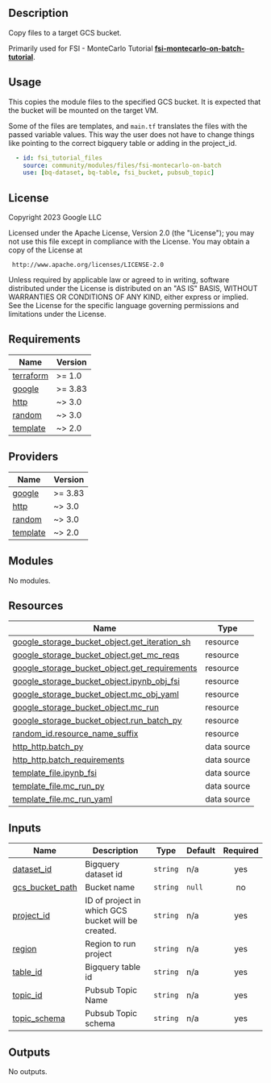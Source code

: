 ## Description

Copy files to a target GCS bucket.

Primarily used for FSI - MonteCarlo Tutorial **[fsi-montecarlo-on-batch-tutorial]**.

[fsi-montecarlo-on-batch-tutorial]:
../docs/tutorials/fsi-montecarlo-on-batch/README.md

## Usage
This copies the module files to the specified GCS bucket. It is expected that
the bucket will be mounted on the target VM.

Some of the files are templates, and `main.tf` translates the files with the
passed variable values. This way the user does not have to change things like
pointing to the correct bigquery table or adding in the project_id.

```yaml
  - id: fsi_tutorial_files
    source: community/modules/files/fsi-montecarlo-on-batch
    use: [bq-dataset, bq-table, fsi_bucket, pubsub_topic]
```

## License

<!-- BEGINNING OF PRE-COMMIT-TERRAFORM DOCS HOOK -->
Copyright 2023 Google LLC

Licensed under the Apache License, Version 2.0 (the "License");
you may not use this file except in compliance with the License.
You may obtain a copy of the License at

     http://www.apache.org/licenses/LICENSE-2.0

Unless required by applicable law or agreed to in writing, software
distributed under the License is distributed on an "AS IS" BASIS,
WITHOUT WARRANTIES OR CONDITIONS OF ANY KIND, either express or implied.
See the License for the specific language governing permissions and
limitations under the License.

## Requirements

| Name | Version |
|------|---------|
| <a name="requirement_terraform"></a> [terraform](#requirement\_terraform) | >= 1.0 |
| <a name="requirement_google"></a> [google](#requirement\_google) | >= 3.83 |
| <a name="requirement_http"></a> [http](#requirement\_http) | ~> 3.0 |
| <a name="requirement_random"></a> [random](#requirement\_random) | ~> 3.0 |
| <a name="requirement_template"></a> [template](#requirement\_template) | ~> 2.0 |

## Providers

| Name | Version |
|------|---------|
| <a name="provider_google"></a> [google](#provider\_google) | >= 3.83 |
| <a name="provider_http"></a> [http](#provider\_http) | ~> 3.0 |
| <a name="provider_random"></a> [random](#provider\_random) | ~> 3.0 |
| <a name="provider_template"></a> [template](#provider\_template) | ~> 2.0 |

## Modules

No modules.

## Resources

| Name | Type |
|------|------|
| [google_storage_bucket_object.get_iteration_sh](https://registry.terraform.io/providers/hashicorp/google/latest/docs/resources/storage_bucket_object) | resource |
| [google_storage_bucket_object.get_mc_reqs](https://registry.terraform.io/providers/hashicorp/google/latest/docs/resources/storage_bucket_object) | resource |
| [google_storage_bucket_object.get_requirements](https://registry.terraform.io/providers/hashicorp/google/latest/docs/resources/storage_bucket_object) | resource |
| [google_storage_bucket_object.ipynb_obj_fsi](https://registry.terraform.io/providers/hashicorp/google/latest/docs/resources/storage_bucket_object) | resource |
| [google_storage_bucket_object.mc_obj_yaml](https://registry.terraform.io/providers/hashicorp/google/latest/docs/resources/storage_bucket_object) | resource |
| [google_storage_bucket_object.mc_run](https://registry.terraform.io/providers/hashicorp/google/latest/docs/resources/storage_bucket_object) | resource |
| [google_storage_bucket_object.run_batch_py](https://registry.terraform.io/providers/hashicorp/google/latest/docs/resources/storage_bucket_object) | resource |
| [random_id.resource_name_suffix](https://registry.terraform.io/providers/hashicorp/random/latest/docs/resources/id) | resource |
| [http_http.batch_py](https://registry.terraform.io/providers/hashicorp/http/latest/docs/data-sources/http) | data source |
| [http_http.batch_requirements](https://registry.terraform.io/providers/hashicorp/http/latest/docs/data-sources/http) | data source |
| [template_file.ipynb_fsi](https://registry.terraform.io/providers/hashicorp/template/latest/docs/data-sources/file) | data source |
| [template_file.mc_run_py](https://registry.terraform.io/providers/hashicorp/template/latest/docs/data-sources/file) | data source |
| [template_file.mc_run_yaml](https://registry.terraform.io/providers/hashicorp/template/latest/docs/data-sources/file) | data source |

## Inputs

| Name | Description | Type | Default | Required |
|------|-------------|------|---------|:--------:|
| <a name="input_dataset_id"></a> [dataset\_id](#input\_dataset\_id) | Bigquery dataset id | `string` | n/a | yes |
| <a name="input_gcs_bucket_path"></a> [gcs\_bucket\_path](#input\_gcs\_bucket\_path) | Bucket name | `string` | `null` | no |
| <a name="input_project_id"></a> [project\_id](#input\_project\_id) | ID of project in which GCS bucket will be created. | `string` | n/a | yes |
| <a name="input_region"></a> [region](#input\_region) | Region to run project | `string` | n/a | yes |
| <a name="input_table_id"></a> [table\_id](#input\_table\_id) | Bigquery table id | `string` | n/a | yes |
| <a name="input_topic_id"></a> [topic\_id](#input\_topic\_id) | Pubsub Topic Name | `string` | n/a | yes |
| <a name="input_topic_schema"></a> [topic\_schema](#input\_topic\_schema) | Pubsub Topic schema | `string` | n/a | yes |

## Outputs

No outputs.
<!-- END OF PRE-COMMIT-TERRAFORM DOCS HOOK -->
